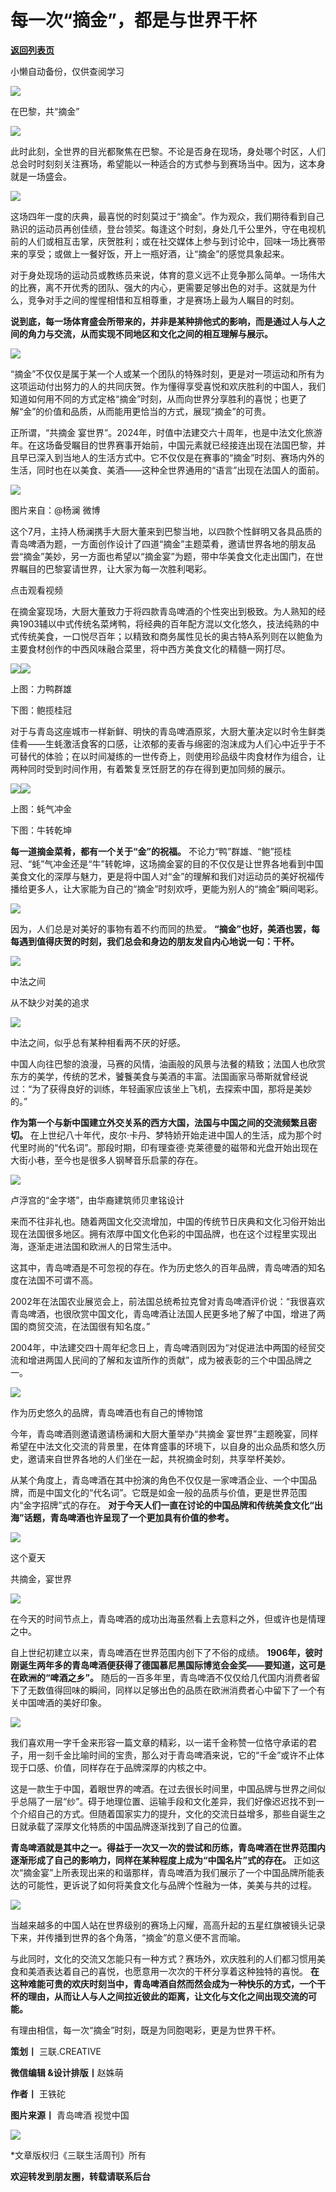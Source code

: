 # 每一次“摘金”，都是与世界干杯

[**返回列表页**](/gzh/三联生活周刊)

小懒自动备份，仅供查阅学习

![](https://mmbiz.qpic.cn/mmbiz_jpg/c2Sib3Mp7pOP25e3e8xkW1aXSbMTtCibb0UQoVt4wyXLJNoFof9K3IIIBYyTBLZvuRpdxGia1flOwP3y0sxnWhfYg/640?wx_fmt=jpeg&from;=appmsg)

  

在巴黎，共“摘金”

![](https://mmbiz.qpic.cn/mmbiz_png/c2Sib3Mp7pOP25e3e8xkW1aXSbMTtCibb0g0iaTG2TPgU1mBrZSluUUHHtuKamsicrrvjMC9hg3ElWK8J7a3OLEY9w/640?wx_fmt=png&from;=appmsg)

  

此时此刻，全世界的目光都聚焦在巴黎。不论是否身在现场，身处哪个时区，人们总会时时刻刻关注赛场，希望能以一种适合的方式参与到赛场当中。因为，这本身就是一场盛会。

  

![](https://mmbiz.qpic.cn/mmbiz_jpg/c2Sib3Mp7pOP25e3e8xkW1aXSbMTtCibb05ELCdfcIgQVqXLfarGcaTR0yMd3hkM6oCsVHb1ufvCl2r9xhiaR7ibnA/640?wx_fmt=jpeg)

  

这场四年一度的庆典，最喜悦的时刻莫过于“摘金”。作为观众，我们期待看到自己熟识的运动员再创佳绩，登台领奖。每逢这个时刻，身处几千公里外，守在电视机前的人们或相互击掌，庆贺胜利；或在社交媒体上参与到讨论中，回味一场比赛带来的享受；或做上一餐好饭，开上一瓶好酒，让“摘金”的感觉具象起来。

  

对于身处现场的运动员或教练员来说，体育的意义远不止竞争那么简单。一场伟大的比赛，离不开优秀的团队、强大的内心，更需要足够出色的对手。这就是为什么，竞争对手之间的惺惺相惜和互相尊重，才是赛场上最为人瞩目的时刻。

  

 **说到底，每一场体育盛会所带来的，并非是某种排他式的影响，而是通过人与人之间的角力与交流，从而实现不同地区和文化之间的相互理解与展示。**

  

![](https://mmbiz.qpic.cn/mmbiz_png/c2Sib3Mp7pOP25e3e8xkW1aXSbMTtCibb0M6UWyS8t1JaC5iaWRtoiaYbPe31jPdIdAGBAgZ2RRu7qC72QJdV7UXrQ/640?wx_fmt=png&from;=appmsg)

  

“摘金”不仅仅是属于某一个人或某一个团队的特殊时刻，更是对一项运动和所有为这项运动付出努力的人的共同庆贺。作为懂得享受喜悦和欢庆胜利的中国人，我们知道如何用不同的方式定格“摘金”时刻，从而向世界分享胜利的喜悦；也更了解“金”的价值和品质，从而能用更恰当的方式，展现“摘金”的可贵。

  

正所谓，“共摘金
宴世界”。2024年，时值中法建交六十周年，也是中法文化旅游年。在这场备受瞩目的世界赛事开始前，中国元素就已经接连出现在法国巴黎，并且早已深入到当地人的生活方式中。它不仅仅是在赛事的“摘金”时刻、赛场内外的生活，同时也在以美食、美酒——这种全世界通用的“语言”出现在法国人的面前。

  

![](https://mmbiz.qpic.cn/mmbiz_jpg/c2Sib3Mp7pOP25e3e8xkW1aXSbMTtCibb0FB3DHibicykLuca7OSIeW7JeoRNawFmBMiclNUnWdIuSS0pFajUdzliaSA/640?wx_fmt=jpeg&from;=appmsg)

图片来自：@杨澜 微博

  

这个7月，主持人杨澜携手大厨大董来到巴黎当地，以四款个性鲜明又各具品质的青岛啤酒为题，一方面创作设计了四道“摘金”主题菜肴，邀请世界各地的朋友品尝“摘金”美妙，另一方面也希望以“摘金宴”为题，带中华美食文化走出国门，在世界瞩目的巴黎宴请世界，让大家为每一次胜利喝彩。

  

点击观看视频

  

在摘金宴现场，大厨大董致力于将四款青岛啤酒的个性突出到极致。为人熟知的经典1903辅以中式传统名菜烤鸭，将经典的百年配方混以文化悠久，技法纯熟的中式传统美食，一口悦尽百年；以精致和商务属性见长的奥古特A系列则在以鲍鱼为主要食材创作的中西风味融合菜里，将中西方美食文化的精髓一网打尽。  

  

![](https://mmbiz.qpic.cn/mmbiz_jpg/c2Sib3Mp7pOP25e3e8xkW1aXSbMTtCibb02KwkjgLyTl4VFUhDRQH7oZlqG6OZz8MUrKXOVLTQFawraTmLSsNic4g/640?wx_fmt=jpeg&from;=appmsg)![](https://mmbiz.qpic.cn/mmbiz_jpg/c2Sib3Mp7pOP25e3e8xkW1aXSbMTtCibb0jSH5Q0bdlTNrm3mLOJUicuzA2rj6Xqh6Lx4tZDZ3spMSHyupFEXYOjA/640?wx_fmt=jpeg&from;=appmsg)

上图：力鸭群雄

下图：鲍揽桂冠

  

对于与青岛这座城市一样新鲜、明快的青岛啤酒原浆，大厨大董决定以时令生鲜类佳肴——生蚝激活食客的口感，让浓郁的麦香与绵密的泡沫成为人们心中近乎于不可替代的体验；在以时间凝练的一世传奇上，则使用珍品级牛肉食材作为组合，让两种同时受到时间作用，有着繁复烹饪厨艺的存在得到更加同频的展示。

  

![](https://mmbiz.qpic.cn/mmbiz_jpg/c2Sib3Mp7pOP25e3e8xkW1aXSbMTtCibb0M7icqU94oXdOaHdugn2UbtiamhliblPyrfchoSPQQ4zTRC0coYOceZKng/640?wx_fmt=jpeg&from;=appmsg)![](https://mmbiz.qpic.cn/mmbiz_jpg/c2Sib3Mp7pOP25e3e8xkW1aXSbMTtCibb0l4cbNDBhQCmZKOnJhgibFM55MKqzpXDo9nYeNhvpIUyTbvmnR1ek5wA/640?wx_fmt=jpeg&from;=appmsg)

上图：蚝气冲金

下图：牛转乾坤

  

 **每一道摘金菜肴，都有一个关于“金”的祝福。**
不论力“鸭”群雄、“鲍”揽桂冠、“蚝”气冲金还是“牛”转乾坤，这场摘金宴的目的不仅仅是让世界各地看到中国美食文化的深厚与魅力，更是将中国人对“金”的理解和我们对运动员的美好祝福传播给更多人，让大家能为自己的“摘金”时刻欢呼，更能为别人的“摘金”瞬间喝彩。

  

![](https://mmbiz.qpic.cn/mmbiz_jpg/c2Sib3Mp7pOP25e3e8xkW1aXSbMTtCibb0bXbO3KLNlxL2HSUBEvxDC5S8WdhFPmSd0wZ0Sc0E9Ke20JpxSApKQw/640?wx_fmt=jpeg&from;=appmsg)

  

因为，人们总是对美好的事物有着不约而同的热爱。 **“摘金”也好，美酒也罢，每每遇到值得庆贺的时刻，我们总会和身边的朋友发自内心地说一句：干杯。**

  

  

![](https://mmbiz.qpic.cn/mmbiz_jpg/c2Sib3Mp7pOP25e3e8xkW1aXSbMTtCibb00ExaywA7cviaQaydLJnMcH66xaLb7guSa7fI9hIn1fkx6Nia11n4afkA/640?wx_fmt=jpeg&from;=appmsg)

中法之间

从不缺少对美的追求

![](https://mmbiz.qpic.cn/mmbiz_png/c2Sib3Mp7pOP25e3e8xkW1aXSbMTtCibb0g0iaTG2TPgU1mBrZSluUUHHtuKamsicrrvjMC9hg3ElWK8J7a3OLEY9w/640?wx_fmt=png&from;=appmsg)

  

中法之间，似乎总有某种相看两不厌的好感。

  

中国人向往巴黎的浪漫，马赛的风情，油画般的风景与法餐的精致；法国人也欣赏东方的美学，传统的艺术，饕餮美食与美酒的丰富。法国画家马蒂斯就曾经说过：“为了获得良好的训练，年轻画家应该坐上飞机，去探索中国，那将是美妙的。”

  

 **作为第一个与新中国建立外交关系的西方大国，法国与中国之间的交流频繁且密切。**
在上世纪八十年代，皮尔·卡丹、梦特娇开始走进中国人的生活，成为那个时代里时尚的“代名词”。那段时期，印有理查德·克莱德曼的磁带和光盘开始出现在大街小巷，至今也是很多人钢琴音乐启蒙的存在。

  

![](https://mmbiz.qpic.cn/mmbiz_png/c2Sib3Mp7pOP25e3e8xkW1aXSbMTtCibb0PRwUFaxbFFB4iaqrtEsqeUdfKj5Euk7ia5zqYPwudQBOfRMwoIBwBMjw/640?wx_fmt=png&from;=appmsg)

卢浮宫的“金字塔”，由华裔建筑师贝聿铭设计

  

来而不往非礼也。随着两国文化交流增加，中国的传统节日庆典和文化习俗开始出现在法国很多地区。拥有浓厚中国文化色彩的中国品牌，也在这个过程里实现出海，逐渐走进法国和欧洲人的日常生活中。

  

这其中，青岛啤酒是不可忽视的存在。作为历史悠久的百年品牌，青岛啤酒的知名度在法国不可谓不高。

  

2002年在法国农业展览会上，前法国总统希拉克曾对青岛啤酒评价说：“我很喜欢青岛啤酒，也很欣赏中国文化，青岛啤酒让法国人民更多地了解了中国，增进了两国的商贸交流，在法国很有知名度。”

  

2004年，中法建交四十周年纪念日上，青岛啤酒则因为“对促进法中两国的经贸交流和增进两国人民间的了解和友谊所作的贡献”，成为被表彰的三个中国品牌之一。

  

![](https://mmbiz.qpic.cn/mmbiz_png/c2Sib3Mp7pOP25e3e8xkW1aXSbMTtCibb0yhBX61eEzYJjz8p1zOZhCEczYnjLA2wAsRhtpm5hO2ib3PgcDZHib6kw/640?wx_fmt=png&from;=appmsg)

作为历史悠久的品牌，青岛啤酒也有自己的博物馆

  

今年，青岛啤酒则邀请邀请杨澜和大厨大董举办“共摘金
宴世界”主题晚宴，同样希望在中法文化交流的背景里，在体育盛事的环境下，以自身的出众品质和悠久历史，邀请来自世界各地的人们坐在一起，共祝摘金时刻，共享举杯美妙。

  

从某个角度上，青岛啤酒在其中扮演的角色不仅仅是一家啤酒企业、一个中国品牌，而是中国文化的“代名词”。它既是如金一般的品质与价值，更是世界范围内“金字招牌”式的存在。
**对于今天人们一直在讨论的中国品牌和传统美食文化“出海”话题，青岛啤酒也许呈现了一个更加具有价值的参考。**

  

  

![](https://mmbiz.qpic.cn/mmbiz_jpg/c2Sib3Mp7pOP25e3e8xkW1aXSbMTtCibb0djS7h8jlncAe5PG4srF1frzVtBBpVu5CA7wkPJWgNPSawpHbiboqgkg/640?wx_fmt=jpeg&from;=appmsg)

这个夏天

共摘金，宴世界

![](https://mmbiz.qpic.cn/mmbiz_png/c2Sib3Mp7pOP25e3e8xkW1aXSbMTtCibb0g0iaTG2TPgU1mBrZSluUUHHtuKamsicrrvjMC9hg3ElWK8J7a3OLEY9w/640?wx_fmt=png&from;=appmsg)

  

在今天的时间节点上，青岛啤酒的成功出海虽然看上去意料之外，但或许也是情理之中。

  

自上世纪初建立以来，青岛啤酒在世界范围内创下了不俗的成绩。
**1906年，彼时刚诞生两年多的青岛啤酒便获得了德国慕尼黑国际博览会金奖——要知道，这可是在欧洲的“啤酒之乡”。**
随后的一百多年里，青岛啤酒不仅仅给几代国内消费者留下了无数值得回味的瞬间，同样以足够出色的品质在欧洲消费者心中留下了一个有关中国啤酒的美好印象。

  

![](https://mmbiz.qpic.cn/mmbiz_jpg/c2Sib3Mp7pOP25e3e8xkW1aXSbMTtCibb0PsD2tiaRXibvaicPGJHiaRpZgdowoBp5oQRf55bPuicAu3W2h9iaicibAJYszg/640?wx_fmt=jpeg&from;=appmsg)

  

我们喜欢用一字千金来形容一篇文章的精彩，以一诺千金称赞一位恪守承诺的君子，用一刻千金比喻时间的宝贵，那么对于青岛啤酒来说，它的“千金”或许不止体现于口感、价值，同样存在于品牌深厚的内核之中。

  

这是一款生于中国，着眼世界的啤酒。在过去很长时间里，中国品牌与世界之间似乎总隔了一层“纱”。碍于地理位置、运输手段和文化差异，我们好像迟迟找不到一个介绍自己的方式。但随着国家实力的提升，文化的交流日益增多，那些自诞生之日就承载了深厚文化特质的中国品牌逐渐找到了自己的位置。

  

 **青岛啤酒就是其中之一。得益于一次又一次的尝试和历练，青岛啤酒在世界范围内逐渐形成了自己的影响力，同样在某种程度上成为“中国名片”式的存在。**
正如这次“摘金宴”上所表现出来的和谐那样，青岛啤酒为我们展示了一个中国品牌所能表达的可能性，更诉说了如何将美食文化与品牌个性融为一体，美美与共的过程。

  

![](https://mmbiz.qpic.cn/mmbiz_jpg/c2Sib3Mp7pOP25e3e8xkW1aXSbMTtCibb0xH6ialqhqYxRwkX34F3RuFKtvYPUk673qoNtDCCricJ01ibe0VbIkI2Uw/640?wx_fmt=jpeg&from;=appmsg)

  

当越来越多的中国人站在世界级别的赛场上闪耀，高高升起的五星红旗被镜头记录下来，并传播到世界的各个角落，“摘金”的意义便不言而喻。

  

与此同时，文化的交流又怎能只有一种方式？赛场外，欢庆胜利的人们都习惯用美食和美酒表达着自己的喜悦，也愿意用一次次的干杯分享着这种独特的喜悦。
**在这种难能可贵的欢庆时刻当中，青岛啤酒自然而然会成为一种快乐的方式，一个干杯的理由，从而让人与人之间拉近彼此的距离，让文化与文化之间出现交流的可能。**

  

有理由相信，每一次“摘金”时刻，既是为同胞喝彩，更是为世界干杯。

  

  

 **策划丨** 三联.CREATIVE

 **微信编辑 &设计排版丨**赵姝萌

 **作者丨** 王铁砣

 **图片来源丨** 青岛啤酒 视觉中国

  

  

![](https://mmbiz.qpic.cn/mmbiz_gif/c2Sib3Mp7pOP25e3e8xkW1aXSbMTtCibb0Mdz8KiaQQ2TWUqTgt9HRr5xnDtmu72O5PADlNak1iaI422KENtndQMIA/640?wx_fmt=gif&from;=appmsg)

  

  

*文章版权归《三联生活周刊》所有

 **欢迎转发到朋友圈，转载请联系后台**

